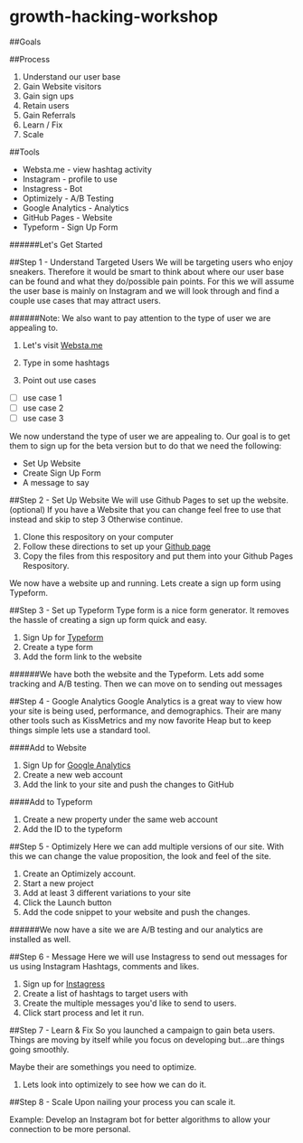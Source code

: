 # growth-hacking-workshop


##Goals



##Process

1. Understand our user base
2. Gain Website visitors
3. Gain sign ups
4. Retain users
5. Gain Referrals 
6. Learn / Fix
7. Scale

##Tools

* Websta.me - view hashtag activity
* Instagram - profile to use
* Instagress - Bot
* Optimizely - A/B Testing
* Google Analytics - Analytics
* GitHub Pages - Website
* Typeform - Sign Up Form

######Let's Get Started

##Step 1 - Understand Targeted Users
We will be targeting users who enjoy sneakers. Therefore it would be smart to think about where our user base can be found and what they do/possible pain points.
For this we will assume the user base is mainly on Instagram and we will look through and find a couple use cases that may attract users. 

######Note: We also want to pay attention to the type of user we are appealing to.

1. Let's visit [Websta.me](https://websta.me)

2. Type in some hashtags 

3. Point out use cases

* [ ] use case 1
* [ ] use case 2
* [ ] use case 3

We now understand the type of user we are appealing to. Our goal is to get them to sign up for the beta version but to do that we need the following: 

* Set Up Website
* Create Sign Up Form
* A message to say

##Step 2 - Set Up Website
We will use Github Pages to set up the website. (optional)
If you have a Website that you can change feel free to use that instead and skip to step 3
Otherwise continue. 

1. Clone this respository on your computer 
2. Follow these directions to set up your [Github page](https://pages.github.com/)
3. Copy the files from this respository and put them into your Github Pages Respository.

We now have a website up and running. 
Lets create a sign up form using Typeform. 

##Step 3 - Set up Typeform
Type form is a nice form generator. It removes the hassle of creating a sign up form quick and easy. 

1. Sign Up for [Typeform](http://typeform.com)
2. Create a type form 
3. Add the form link to the website

######We have both the website and the Typeform. Lets add some tracking and A/B testing. Then we can move on to sending out messages

##Step 4 - Google Analytics
Google Analytics is a great way to view how your site is being used, performance, and demographics. Their are many other tools such as KissMetrics and my now favorite Heap but to keep things simple lets use a standard tool. 

####Add to Website
1. Sign Up for [Google Analytics](http://www.google.com/analytics)
2. Create a new web account
3. Add the link to your site and push the changes to GitHub

####Add to Typeform
1. Create a new property under the same web account
2. Add the ID to the typeform 



##Step 5 - Optimizely
Here we can add multiple versions of our site. With this we can change the value proposition, the look and feel of the site. 

1. Create an Optimizely account. 
2. Start a new project
3. Add at least 3 different variations to your site
4. Click the Launch button
5. Add the code snippet to your website and push the changes. 

######We now have a site we are A/B testing and our analytics are installed as well. 

##Step 6 - Message
Here we will use Instagress to send out messages for us using Instagram Hashtags, comments and likes. 

1. Sign up for [Instagress](http://instagress.com)
2. Create a list of hashtags to target users with
3. Create the multiple messages you'd like to send to users.
4. Click start process and let it run. 

##Step 7 - Learn & Fix 
So you launched a campaign to gain beta users. Things are moving by itself while you focus on developing but...are things going smoothly. 

Maybe their are somethings you need to optimize. 

1. Lets look into optimizely to see how we can do it. 

##Step 8 - Scale
Upon nailing your process you can scale it. 

Example: 
Develop an Instagram bot for better algorithms to allow your connection to be more personal.
